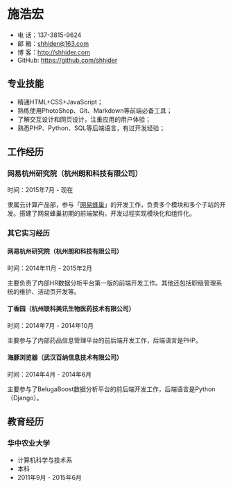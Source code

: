 # 施浩宏

- 电 话：137-3815-9624
- 邮 箱：shhider@163.com
- 博 客：http://shhider.com
- GitHub: https://github.com/shhider

## 专业技能

- 精通HTML+CSS+JavaScript；
- 熟练使用PhotoShop、Git、Markdown等前端必备工具；
- 了解交互设计和网页设计，注重应用的用户体验；
- 熟悉PHP、Python、SQL等后端语言，有过开发经验；

## 工作经历

### 网易杭州研究院（杭州朗和科技有限公司）

时间：2015年7月 - 现在

隶属云计算产品部，参与「[网易蜂巢](https://c.163.com)」的开发工作，负责多个模块和多个子站的开发。搭建了网易蜂巢初期的前端架构，开发过程实现模块化和组件化。

### 其它实习经历

#### 网易杭州研究院（杭州朗和科技有限公司）

时间：2014年11月 - 2015年2月

主要负责了内部HR数据分析平台第一版的前端开发工作。其他还包括职级管理系统的维护、活动页开发等。

#### 丁香园（杭州联科美讯生物医药技术有限公司）

时间：2014年7月 - 2014年10月

主要参与了内部药品信息管理平台的前后端开发工作，后端语言是PHP。

#### 海豚浏览器（武汉百纳信息技术有限公司）

时间：2014年4月 - 2014年6月

主要参与了BelugaBoost数据分析平台的前后端开发工作，后端语言是Python（Django）。

## 教育经历

### 华中农业大学

- 计算机科学与技术系
- 本科
- 2011年9月 - 2015年6月
